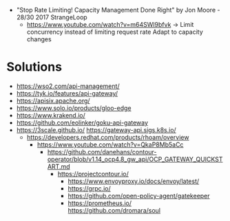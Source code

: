 * "Stop Rate Limiting! Capacity Management Done Right" by Jon Moore - 28/30 2017 StrangeLoop
  * https://www.youtube.com/watch?v=m64SWl9bfvk
  -> Limit concurrency instead of limiting request rate
     Adapt to capacity changes

# Solutions
* https://wso2.com/api-management/
* https://tyk.io/features/api-gateway/
* https://apisix.apache.org/
* https://www.solo.io/products/gloo-edge
* https://www.krakend.io/  
* https://github.com/eolinker/goku-api-gateway
* https://3scale.github.io/
  https://gateway-api.sigs.k8s.io/
  * https://developers.redhat.com/products/rhoam/overview
    * https://www.youtube.com/watch?v=QkaP8Mb5aCc
      * https://github.com/danehans/contour-operator/blob/v1.14_ocp4.8_gw_api/OCP_GATEWAY_QUICKSTART.md
        * https://projectcontour.io/
          * https://www.envoyproxy.io/docs/envoy/latest/
          * https://grpc.io/
          * https://github.com/open-policy-agent/gatekeeper
          * https://prometheus.io/
https://github.com/dromara/soul